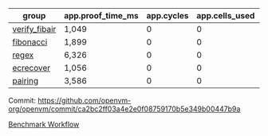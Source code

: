 | group | app.proof_time_ms | app.cycles | app.cells_used | leaf.proof_time_ms | leaf.cycles | leaf.cells_used |
| -- | -- | -- | -- | -- | -- | -- |
| [verify_fibair](https://github.com/openvm-org/openvm/blob/benchmark-results/benchmarks-pr/1879/verify_fibair-ca2bc2ff03a4e2e0f08759170b5e349b00447b9a.md) | 1,049 |  0 |  0 |- | - | - |
| [fibonacci](https://github.com/openvm-org/openvm/blob/benchmark-results/benchmarks-pr/1879/fibonacci-ca2bc2ff03a4e2e0f08759170b5e349b00447b9a.md) | 1,899 |  0 |  0 |- | - | - |
| [regex](https://github.com/openvm-org/openvm/blob/benchmark-results/benchmarks-pr/1879/regex-ca2bc2ff03a4e2e0f08759170b5e349b00447b9a.md) | 6,326 |  0 |  0 |- | - | - |
| [ecrecover](https://github.com/openvm-org/openvm/blob/benchmark-results/benchmarks-pr/1879/ecrecover-ca2bc2ff03a4e2e0f08759170b5e349b00447b9a.md) | 1,056 |  0 |  0 |- | - | - |
| [pairing](https://github.com/openvm-org/openvm/blob/benchmark-results/benchmarks-pr/1879/pairing-ca2bc2ff03a4e2e0f08759170b5e349b00447b9a.md) | 3,586 |  0 |  0 |- | - | - |


Commit: https://github.com/openvm-org/openvm/commit/ca2bc2ff03a4e2e0f08759170b5e349b00447b9a

[Benchmark Workflow](https://github.com/openvm-org/openvm/actions/runs/16375826538)
